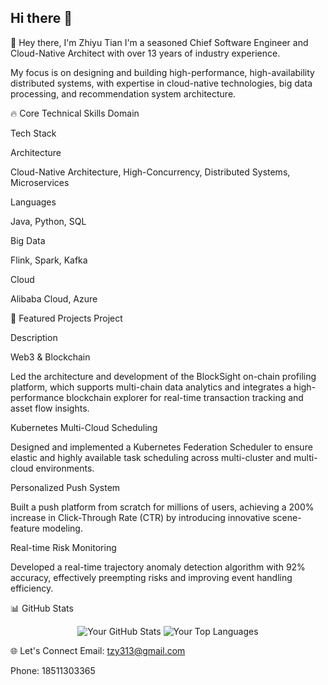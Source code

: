 ## Hi there 👋

<!--
**siyu618/siyu618** is a ✨ _special_ ✨ repository because its `README.md` (this file) appears on your GitHub profile.

Here are some ideas to get you started:

- 🔭 I’m currently working on ...
- 🌱 I’m currently learning ...
- 👯 I’m looking to collaborate on ...
- 🤔 I’m looking for help with ...
- 💬 Ask me about ...
- 📫 How to reach me: ...
- 😄 Pronouns: ...
- ⚡ Fun fact: ...
-->
👋 Hey there, I'm Zhiyu Tian
I'm a seasoned Chief Software Engineer and Cloud-Native Architect with over 13 years of industry experience.

My focus is on designing and building high-performance, high-availability distributed systems, with expertise in cloud-native technologies, big data processing, and recommendation system architecture.

🔥 Core Technical Skills
Domain

Tech Stack

Architecture

Cloud-Native Architecture, High-Concurrency, Distributed Systems, Microservices

Languages

Java, Python, SQL

Big Data

Flink, Spark, Kafka

Cloud

Alibaba Cloud, Azure

🚀 Featured Projects
Project

Description

Web3 & Blockchain

Led the architecture and development of the BlockSight on-chain profiling platform, which supports multi-chain data analytics and integrates a high-performance blockchain explorer for real-time transaction tracking and asset flow insights.

Kubernetes Multi-Cloud Scheduling

Designed and implemented a Kubernetes Federation Scheduler to ensure elastic and highly available task scheduling across multi-cluster and multi-cloud environments.

Personalized Push System

Built a push platform from scratch for millions of users, achieving a 200% increase in Click-Through Rate (CTR) by introducing innovative scene-feature modeling.

Real-time Risk Monitoring

Developed a real-time trajectory anomaly detection algorithm with 92% accuracy, effectively preempting risks and improving event handling efficiency.

📊 GitHub Stats
<p align="center">
<img src="https://www.google.com/search?q=https://github-readme-stats.vercel.app/api%3Fusername%3Dyour-github-username%26show_icons%3Dtrue%26theme%3Dvue-dark%26hide_title%3Dtrue%26hide_rank%3Dtrue" alt="Your GitHub Stats" />
<img src="https://www.google.com/search?q=https://github-readme-stats.vercel.app/api/top-langs/%3Fusername%3Dyour-github-username%26layout%3Dcompact%26theme%3Dvue-dark%26hide_title%3Dtrue" alt="Your Top Languages" />
</p>

🌐 Let's Connect
Email: tzy313@gmail.com

Phone: 18511303365
